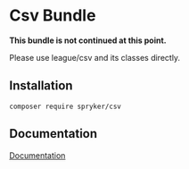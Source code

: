 # Csv Bundle

**This bundle is not continued at this point.**

Please use league/csv and its classes directly.

## Installation

```
composer require spryker/csv
```

## Documentation

[Documentation](https://spryker.github.io)
